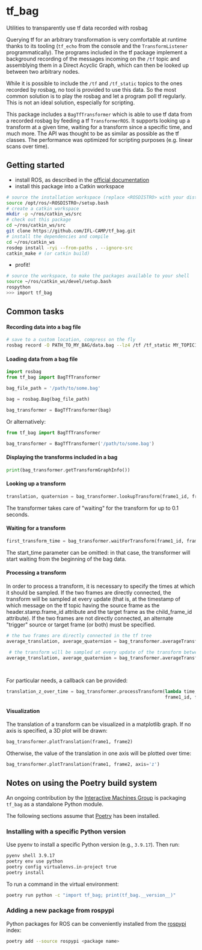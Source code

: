 # tf_bag


Utilities to transparently use tf data recorded with rosbag

Querying tf for an arbitrary transformation is very comfortable
at runtime thanks to its tooling (`tf_echo` from the console and
the `TransformListener` programmatically). The programs included in the
tf package implement a background recording of the messages incoming on
the `/tf` topic and assemblying them in a Direct Acyclic Graph, which
can then be looked up between two arbitrary nodes.

While it is possible to include the `/tf` and `/tf_static` topics to the 
ones recorded by rosbag, no tool is provided to use this data. So the 
most common solution is to play the rosbag and let a program poll tf regularly. 
This is not an ideal solution, especially for scripting.

This package includes a `BagTfTransformer` which is able to use tf data
from a recorded rosbag by feeding a tf `TransformerROS`.
It supports looking up a transform at a given time,
waiting for a transform since a specific time, and much more. The API was
thought to be as similar as possible as the tf classes. The performance
was optimized for scripting purposes (e.g. linear scans over time).

## Getting started
- install ROS, as described in the [official documentation](http://wiki.ros.org/ROS/Installation)
- install this package into a Catkin workspace
```bash
# source the installation workspace (replace <ROSDISTRO> with your distro, e.g. noetic)
source /opt/ros/<ROSDISTRO>/setup.bash
# create a catkin workspace
mkdir -p ~/ros/catkin_ws/src
# check out this package
cd ~/ros/catkin_ws/src
git clone https://github.com/IFL-CAMP/tf_bag.git
# install the dependencies and compile
cd ~/ros/catkin_ws
rosdep install -ryi --from-paths . --ignore-src
catkin_make # (or catkin build)
```
- profit!
```bash
# source the workspace, to make the packages available to your shell
source ~/ros/catkin_ws/devel/setup.bash
rospython
>>> import tf_bag
```

## Common tasks

#### Recording data into a bag file
```bash
# save to a custom location, compress on the fly
rosbag record -O PATH_TO_MY_BAG/data.bag --lz4 /tf /tf_static MY_TOPIC1 MY_TOPIC2 <...>
```

#### Loading data from a bag file
```python
import rosbag
from tf_bag import BagTfTransformer

bag_file_path = '/path/to/some.bag'

bag = rosbag.Bag(bag_file_path)

bag_transformer = BagTfTransformer(bag)
```

Or alternatively:

```python
from tf_bag import BagTfTransformer

bag_transformer = BagTfTransformer('/path/to/some.bag')
```

#### Displaying the transforms included in a bag
```python
print(bag_transformer.getTransformGraphInfo())
```

#### Looking up a transform
```python
translation, quaternion = bag_transformer.lookupTransform(frame1_id, frame2_id, time)
```

The transformer takes care of "waiting" for the transform for up to 0.1
seconds.

#### Waiting for a transform
```python
first_transform_time = bag_transformer.waitForTransform(frame1_id, frame2_id, start_time)
```

The start_time parameter can be omitted: in that case, the transformer will
start waiting from the beginning of the bag data.

#### Processing a transform

In order to process a transform, it is necessary to specify the times at
which it should be sampled. If the two frames are directly connected, the
transform will be sampled at every update (that is, at the timestamp of
which message on the tf topic having the source frame as the header.stamp.frame_id
attribute and the target frame as the child_frame_id attribute). If the
two frames are not directly connected, an alternate "trigger" source or target
frame (or both) must be specified.

```python
# the two frames are directly connected in the tf tree
average_translation, average_quaternion = bag_transformer.averageTransform(frame1_id, frame2_id)

 # the transform will be sampled at every update of the transform between frame1 and frame2
average_translation, average_quaternion = bag_transformer.averageTransform(frame3, frame6,
                                                                           trigger_orig_frame=frame1_id,
                                                                           trigger_dest_frame=frame2_id)
```

For particular needs, a callback can be provided:
```python
translation_z_over_time = bag_transformer.processTransform(lambda time, transform: transform[0][2], 
                                                           frame1_id, frame2_id, start_time)
```

#### Visualization

The translation of a transform can be visualized in a matplotlib graph.
If no axis is specified, a 3D plot will be drawn:
```python
bag_transformer.plotTranslation(frame1, frame2)
```

Otherwise, the value of the translation in one axis will be plotted over time:
```python
bag_transformer.plotTranslation(frame1, frame2, axis='z')
```


## Notes on using the Poetry build system

An ongoing contribution by the [Interactive Machines Group](https://interactive-machines.com/) is packaging `tf_bag` as a standalone Python module.

The following sections assume that [Poetry](https://python-poetry.org/) has been installed.


### Installing with a specific Python version

Use pyenv to install a specific Python version (e.g., `3.9.17`).
Then run:

```bash
pyenv shell 3.9.17
poetry env use python
poetry config virtualenvs.in-project true
poetry install
```

To run a command in the virtual environment:

```bash
poetry run python -c "import tf_bag; print(tf_bag.__version__)"
```


### Adding a new package from rospypi

Python packages for ROS can be conveniently installed from the [rospypi](https://github.com/rospypi/simple) index:

```bash
poetry add --source rospypi <package name>
```